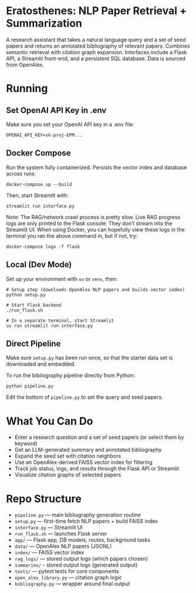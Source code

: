 # Eratosthenes: NLP Paper Retrieval + Summarization

A research assistant that takes a natural language query and a set of seed papers and returns an annotated bibliography of relevant papers. Combines semantic retrieval with citation graph expansion. Interfaces include a Flask API, a Streamlit front-end, and a persistent SQL database. Data is sourced from OpenAlex.

# Running

## Set OpenAI API Key in .env

Make sure you set your OpenAI API key in a .env file:

```
OPENAI_API_KEY=sk-proj-EPM...
```

## Docker Compose

Run the system fully containerized. Persists the vector index and database across runs.

```
docker-compose up --build
```

Then, start Streamlit with:
```
streamlit run interface.py
```

Note: The RAG/network crawl process is pretty slow. Live RAG progress logs are only printed to the Flask console. They don’t stream into the Streamlit UI. When using Docker, you can hopefully view these logs in the terminal you ran the above command in, but if not, try:

```
docker-compose logs -f flask
```

## Local (Dev Mode)

Set up your environment with `uv` or `venv`, then:

```
# Setup step (downloads OpenAlex NLP papers and builds vector index)
python setup.py

# Start Flask backend
./run_flask.sh

# In a separate terminal, start Streamlit
uv run streamlit run interface.py
```

## Direct Pipeline

Make sure `setup.py` has been run once, so that the starter data set is downloaded and embedded.

To run the bibliography pipeline directly from Python:

```
python pipeline.py
```

Edit the bottom of `pipeline.py` to set the query and seed papers.

# What You Can Do

* Enter a research question and a set of seed papers (or select them by keyword)
* Get an LLM-generated summary and annotated bibliography
* Expand the seed set with citation neighbors
* Use an OpenAlex-derived FAISS vector index for filtering
* Track job status, logs, and results through the Flask API or Streamlit
* Visualize citation graphs of selected papers

# Repo Structure

* `pipeline.py` — main bibliography generation routine
* `setup.py` — first-time fetch NLP papers + build FAISS index
* `interface.py` — Streamlit UI
* `run_flask.sh` — launches Flask server
* `app/` — Flask app, DB models, routes, background tasks
* `data/` — OpenAlex NLP papers (JSONL)
* `index/` — FAISS vector index
* `rag_logs/` — stored output logs (which papers chosen)
* `summaries/` - stored output logs (generated output)
* `tests/` — pytest tests for core components
* `open_alex_library.py` — citation graph logic
* `bibliography.py` — wrapper around final output

